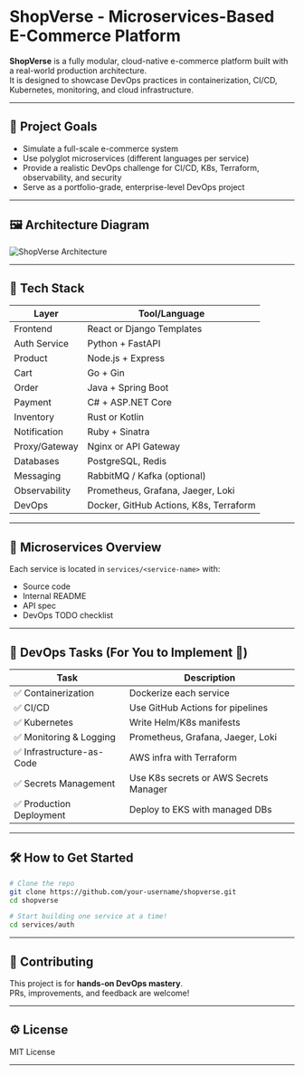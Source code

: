 # ShopVerse - Microservices-Based E-Commerce Platform

**ShopVerse** is a fully modular, cloud-native e-commerce platform built with a real-world production architecture.  
It is designed to showcase DevOps practices in containerization, CI/CD, Kubernetes, monitoring, and cloud infrastructure.

---

## 📌 Project Goals

- Simulate a full-scale e-commerce system
- Use polyglot microservices (different languages per service)
- Provide a realistic DevOps challenge for CI/CD, K8s, Terraform, observability, and security
- Serve as a portfolio-grade, enterprise-level DevOps project

---

## 🖼 Architecture Diagram

![ShopVerse Architecture](./architecture/diagram.png)

---

## 🧱 Tech Stack

| Layer         | Tool/Language                          |
|---------------|----------------------------------------|
| Frontend      | React or Django Templates              |
| Auth Service  | Python + FastAPI                       |
| Product       | Node.js + Express                      |
| Cart          | Go + Gin                               |
| Order         | Java + Spring Boot                     |
| Payment       | C# + ASP.NET Core                      |
| Inventory     | Rust or Kotlin                         |
| Notification  | Ruby + Sinatra                         |
| Proxy/Gateway | Nginx or API Gateway                   |
| Databases     | PostgreSQL, Redis                      |
| Messaging     | RabbitMQ / Kafka (optional)            |
| Observability | Prometheus, Grafana, Jaeger, Loki      |
| DevOps        | Docker, GitHub Actions, K8s, Terraform |

---

## 🔧 Microservices Overview

Each service is located in `services/<service-name>` with:
- Source code
- Internal README
- API spec
- DevOps TODO checklist

---

## 🚀 DevOps Tasks (For You to Implement 💪)

| Task                        | Description |
|-----------------------------|-------------|
| ✅ Containerization         | Dockerize each service |
| ✅ CI/CD                    | Use GitHub Actions for pipelines |
| ✅ Kubernetes               | Write Helm/K8s manifests |
| ✅ Monitoring & Logging     | Prometheus, Grafana, Jaeger, Loki |
| ✅ Infrastructure-as-Code   | AWS infra with Terraform |
| ✅ Secrets Management       | Use K8s secrets or AWS Secrets Manager |
| ✅ Production Deployment    | Deploy to EKS with managed DBs |

---

## 🛠 How to Get Started

```bash
# Clone the repo
git clone https://github.com/your-username/shopverse.git
cd shopverse

# Start building one service at a time!
cd services/auth
```

---

## 💬 Contributing

This project is for **hands-on DevOps mastery**.  
PRs, improvements, and feedback are welcome!

---

## ⚙️ License

MIT License

---
